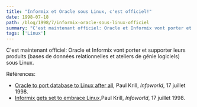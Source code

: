```yaml
---
title: "Informix et Oracle sous Linux, c'est officiel!"
date: 1998-07-18
path: /blog/1998/7/informix-oracle-sous-linux-officiel
summary: "C'est maintenant officiel: Oracle et Informix vont porter et supporter leurs produits (bases de données relationnelles et ateliers de génie logiciels) sous Linux."
tags: ['Linux']
---
```


<P>
C'est maintenant officiel: Oracle et Informix vont porter et supporter
leurs produits (bases de données relationnelles et ateliers de génie logiciels)
sous Linux.
</P>

<P>Références:</P>

<UL>

<LI> <A HREF="http://www.infoworld.com/cgi-bin/displayStory.pl?980717.whorlinux.htm">Oracle to port database to Linux after all</A>, Paul Krill,
<EM>Infoworld</EM>, 17 juillet 1998.
<LI> <A HREF="http://www.infoworld.com/cgi-bin/displayStory.pl?980717.whinformix.htm">Informix gets set to embrace Linux</A>,Paul Krill, <EM>Infoworld</EM>,
17 juillet 1998.
</UL>


